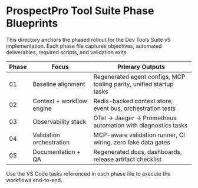 # ProspectPro Tool Suite Phase Blueprints

This directory anchors the phased rollout for the Dev Tools Suite v5 implementation. Each phase file captures objectives, automated deliverables, required scripts, and validation exits.

| Phase | Focus                     | Primary Outputs                                                      |
| ----- | ------------------------- | -------------------------------------------------------------------- |
| 01    | Baseline alignment        | Regenerated agent configs, MCP tooling parity, unified startup tasks |
| 02    | Context + workflow engine | Redis-backed context store, event bus, orchestration tests           |
| 03    | Observability stack       | OTel → Jaeger → Prometheus automation with diagnostics tasks         |
| 04    | Validation orchestration  | MCP-aware validation runner, CI wiring, zero fake data gates         |
| 05    | Documentation + QA        | Regenerated docs, dashboards, release artifact checklist             |

Use the VS Code tasks referenced in each phase file to execute the workflows end-to-end.
